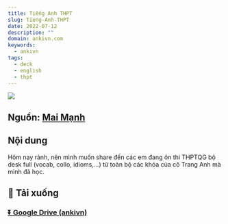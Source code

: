 ```yaml
---
title: Tiếng Anh THPT
slug: Tieng-Anh-THPT
date: 2022-07-12
description: ""
domain: ankivn.com
keywords:
  - ankivn
tags:
  - deck
  - english
  - thpt
---
```


![](../../static/images/Preview-Tiếng-Anh-THPT.png)

<!--truncate-->

## Nguồn: [Mai Mạnh ](https://www.facebook.com/groups/ankivocabulary/posts/1033344267425230/)

## Nội dung

Hôm nay rảnh, nên mình muốn share đến các em đang ôn thi THPTQG bộ desk full (vocab, collo, idioms,...) từ toàn bộ các khóa của cô Trang Anh mà mình đã học.

## 🔗 Tải xuống

### [⏬ Google Drive (ankivn)](https://drive.google.com/file/d/1BvJsClmrMGY2IefbZ32FD4y_3j70Fuy9/view?usp=sharing)